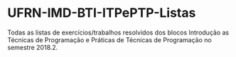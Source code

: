 # UFRN-IMD-BTI-ITPePTP-Listas
Todas as listas de exercícios/trabalhos resolvidos dos blocos Introdução as Técnicas de Programação e Práticas de Técnicas de Programação no semestre 2018.2.

